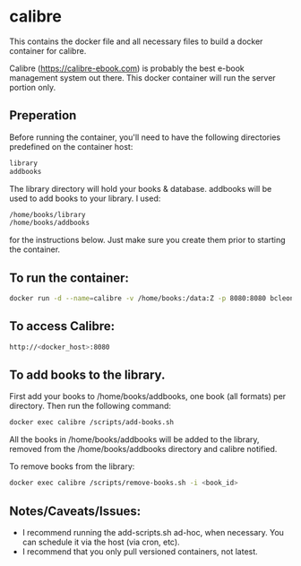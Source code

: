 # calibre

This contains the docker file and all necessary files to build a docker container for calibre.

Calibre (https://calibre-ebook.com) is probably the best e-book management system out there.  This docker container will run the server portion only.

## Preperation

Before running the container, you'll need to have the following directories predefined on the container host:

```sh
library
addbooks
```

The library directory will hold your books & database.  addbooks will be used to add books to your library.  I used:

```sh
/home/books/library
/home/books/addbooks
```

for the instructions below.  Just make sure you create them prior to starting the container.

## To run the container:

```sh
docker run -d --name=calibre -v /home/books:/data:Z -p 8080:8080 bcleonard/calibre
```

## To access Calibre:

```sh
http://<docker_host>:8080
```

## To add books to the library.  

First add your books to /home/books/addbooks, one book (all formats) per directory.  Then run the following command:
```sh
docker exec calibre /scripts/add-books.sh
```
All the books in /home/books/addbooks will be added to the library, removed from the /home/books/addbooks directory and calibre notified.

To remove books from the library:

```sh
docker exec calibre /scripts/remove-books.sh -i <book_id>
```

## Notes/Caveats/Issues:

* I recommend running the add-scripts.sh ad-hoc, when necessary.  You can schedule it via the host (via cron, etc).
* I recommend that you only pull versioned containers, not latest.  
